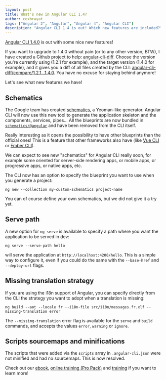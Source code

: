 ```yaml
---
layout: post
title: What's new in Angular CLI 1.4?
author: cexbrayat
tags: ["Angular 2", "Angular", "Angular 4", "Angular CLI"]
description: "Angular CLI 1.4 is out! Which new features are included?"
---
```


[Angular CLI 1.4.0](https://github.com/angular/angular-cli/releases/tag/v1.4.0) is out with some nice new features!

If you want to upgrade to 1.4.0 without pain (or to any other version, BTW), I have created a Github project to help: [angular-cli-diff](https://github.com/cexbrayat/angular-cli-diff). Choose the version you're currently using (1.2.1 for example), and the target version (1.4.0 for example), and it gives you a diff of all files created by the CLI: [angular-cli-diff/compare/1.2.1…1.4.0](https://github.com/cexbrayat/angular-cli-diff/compare/1.2.1...1.4.0). You have no excuse for staying behind anymore!

Let's see what new features we have!

## Schematics

The Google team has created [schematics](https://github.com/angular/angular-cli/tree/master/packages/angular_devkit/schematics),
a Yeoman-like generator.
Angular CLI will now use this new tool to generate the application skeleton
and the components, services, pipes...
All the blueprints are now bundled in [`schematics/@angular`](https://github.com/angular/angular-cli/tree/master/packages/schematics/angular)
and have been removed from the CLI itself.

Really interesting as it opens the possibility to have other blueprints than the official ones!
This is a feature that other frameworks also have (like [Vue CLI](https://github.com/vuejs/vue-cli#official-templates) or [Ember CLI](https://ember-cli.com/extending/)).

We can expect to see new "schematics" for Angular CLI really soon,
for example some oriented for server-side rendering apps, or mobile apps, or progressive apps, or native apps, etc.

The CLI now has an option to specify the blueprint you want to use when you generate a project:

    ng new --collection my-custom-schematics project-name

You can of course define your own schematics, but we did not give it a try yet.

## Serve path

A new option for `ng serve` is available to specify a path where you want the application to be served in dev:

    ng serve --serve-path hello

will serve the application at `http://localhost:4200/hello`.
This is a simple way to configure it, even if you could do the same with the `--base-href` and `--deploy-url` flags.

## Missing translation strategy

If you are using the i18n support of Angular,
you can specify directly from the CLI the strategy you want to adopt when a translation is missing:

    ng build --aot --locale fr --i18n-file src/i18n/messages.fr.xlf --missing-translation error

The `--missing-translation` error flag is available for the `serve` and `build` commands,
and accepts the values `error`, `warning` or `ignore`.

## Scripts sourcemaps and minifications

The scripts that were added via the `scripts` array in `.angular-cli.json` were not minified and had no sourcemaps. This is now resolved.

Check out our [ebook](https://books.ninja-squad.com/angular), [online training (Pro Pack)](https://angular-exercises.ninja-squad.com/) and [training](https://ninja-squad.com/training/angular) if you want to learn more!
